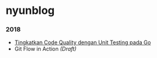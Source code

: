 # nyunblog

### 2018

* [Tingkatkan Code Quality dengan Unit Testing pada Go](/2018/1/1-basic-unit-test-dengan-golang)
* Git Flow in Action *(Draft)*
